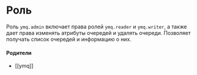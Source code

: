 # Роль

Роль `ymq.admin` включает права ролей `ymq.reader` и `ymq.writer`, а также дает права изменять атрибуты очередей и удалять очереди. Позволяет получать список очередей и информацию о них.


#### Родители

- [[ymq]]
